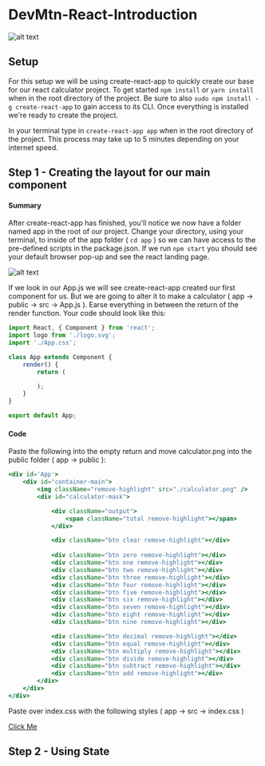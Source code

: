 # DevMtn-React-Introduction

![alt text](https://github.com/devlemire/DevMtn-React-Introduction/blob/master/readme/finishedStyles.png "Finished Project")

## Setup
For this setup we will be using create-react-app to quickly create our base for our react calculator project. To get started `npm install` or `yarn install` when in the root directory of the project. Be sure to also `sudo npm install -g create-react-app` to gain access to its CLI. Once everything is installed we're ready to create the project. 

In your terminal type in `create-react-app app` when in the root directory of the project. This process may take up to 5 minutes depending on your internet speed.
## Step 1 - Creating the layout for our main component
#### Summary
After create-react-app has finished, you'll notice we now have a folder named app in the root of our project. Change your directory, using your terminal, to inside of the app folder ( `cd app` ) so we can have access to the pre-defined scripts in the package.json. If we run `npm start` you should see your default browser pop-up and see the react landing page.

![alt text](https://github.com/devlemire/DevMtn-React-Introduction/blob/master/readme/initalReact.png "Initial Startup")

If we look in our App.js we will see create-react-app created our first component for us. But we are going to alter it to make a calculator ( app -> public -> src -> App.js ). Earse everything in between the return of the render function. Your code should look like this:

````jsx
import React, { Component } from 'react';
import logo from './logo.svg';
import './App.css';

class App extends Component {
	render() {
		return (

		);
	}
}

export default App;
````
#### Code 
Paste the following into the empty return and move calculator.png into the public folder ( app -> public ):
````jsx
<div id='App'>
	<div id="container-main">
		<img className="remove-highlight" src="./calculator.png" />
		<div id="calculator-mask">

			<div className="output">
				<span className="total remove-highlight"></span>
			</div>

			<div className="btn clear remove-highlight"></div>
			
			<div className="btn zero remove-highlight"></div>
			<div className="btn one remove-highlight"></div>
			<div className="btn two remove-highlight"></div>
			<div className="btn three remove-highlight"></div>
			<div className="btn four remove-highlight"></div>
			<div className="btn five remove-highlight"></div>
			<div className="btn six remove-highlight"></div>
			<div className="btn seven remove-highlight"></div>
			<div className="btn eight remove-highlight"></div>
			<div className="btn nine remove-highlight"></div>

			<div className="btn decimal remove-highlight"></div>
			<div className="btn equal remove-highlight"></div>
			<div className="btn multiply remove-highlight"></div>
			<div className="btn divide remove-highlight"></div>
			<div className="btn subtract remove-highlight"></div>
			<div className="btn add remove-highlight"></div>
		</div>
	</div>
</div>
````

Paste over index.css with the following styles ( app -> src -> index.css )

[Click Me](http://pastebin.com/1ps5qBUP)

## Step 2 - Using State
